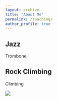 ```yaml
---
layout: archive
title: "About Me"
permalink: /teaching/
author_profile: true
---
```


## Jazz

Trombone



## Rock Climbing

Climbing

<img src="{{'/images/ICSE2021-volunteer-Meriel.pdf' | absolute_url}}">
